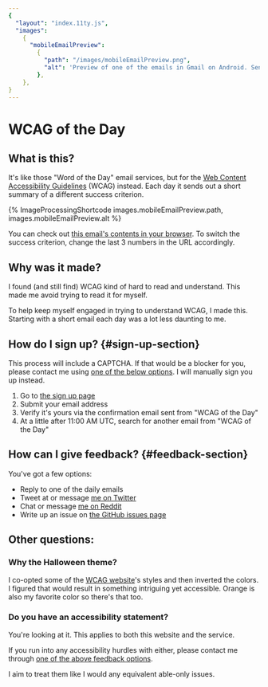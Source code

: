 ```yaml
---
{
  "layout": "index.11ty.js",
  "images":
    {
      "mobileEmailPreview":
        {
          "path": "/images/mobileEmailPreview.png",
          "alt": 'Preview of one of the emails in Gmail on Android. Sender is "WCAG of the Day", subject is "Sensory Characteristics - 1.3.3", and the preview text is the beginning of the success criterion''s text, reading "Instructions provided for understanding..."',
        },
    },
}
---
```


# WCAG of the Day

## What is this?

It's like those "Word of the Day" email services, but for the [Web Content Accessibility Guidelines](https://www.w3.org/WAI/standards-guidelines/wcag/) (WCAG) instead. Each day it sends out a short summary of a different success criterion.

{% ImageProcessingShortcode images.mobileEmailPreview.path, images.mobileEmailPreview.alt %}

You can check out [this email's contents in your browser](https://htmlpreview.github.io/?https://raw.githubusercontent.com/Grunet/digestible-wcag-sc-emails/master/dist/1-3-3.html). To switch the success criterion, change the last 3 numbers in the URL accordingly.

## Why was it made?

I found (and still find) WCAG kind of hard to read and understand. This made me avoid trying to read it for myself.

To help keep myself engaged in trying to understand WCAG, I made this. Starting with a short email each day was a lot less daunting to me.

## How do I sign up? {#sign-up-section}

This process will include a CAPTCHA. If that would be a blocker for you, please contact me using [one of the below options](#feedback-section). I will manually sign you up instead.

1. Go to [the sign up page](/subscribe)
2. Submit your email address
3. Verify it's yours via the confirmation email sent from "WCAG of the Day"
4. At a little after 11:00 AM UTC, search for another email from "WCAG of the Day"

## How can I give feedback? {#feedback-section}

You've got a few options:

- Reply to one of the daily emails
- Tweet at or message [me on Twitter](https://twitter.com/__grunet)
- Chat or message [me on Reddit](https://www.reddit.com/user/__grunet)
- Write up an issue on [the GitHub issues page](https://github.com/Grunet/digestible-wcag/issues)

## Other questions:

### Why the Halloween theme?

I co-opted some of the [WCAG website](https://www.w3.org/TR/WCAG/)'s styles and then inverted the colors. I figured that would result in something intriguing yet accessible. Orange is also my favorite color so there's that too.

### Do you have an accessibility statement?

You're looking at it. This applies to both this website and the service.

If you run into any accessibility hurdles with either, please contact me through [one of the above feedback options](#feedback-section).

I aim to treat them like I would any equivalent able-only issues.
